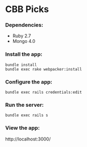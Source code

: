 # CBB Picks

### Dependencies:

* Ruby 2.7
* Mongo 4.0

### Install the app:
```
bundle install
bundle exec rake webpacker:install
```

### Configure the app:
```
bundle exec rails credentials:edit
```

### Run the server:
```
bundle exec rails s
```

### View the app:
http://localhost:3000/


